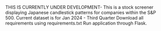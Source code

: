 THIS IS CURRENTLY UNDER DEVELOPMENT-
This is a stock screener displaying Japanese candlestick patterns for companies within the S&P 500.
Current dataset is for Jan 2024 - Third Quarter
Download all requirements using requirements.txt
Run application through Flask. 
